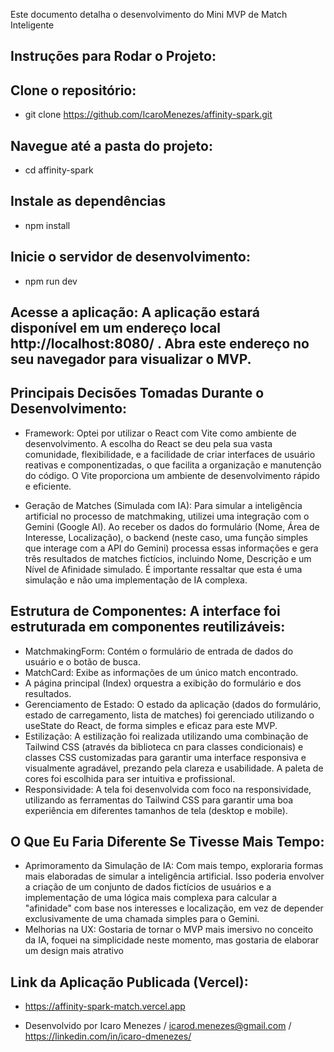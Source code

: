 Este documento detalha o desenvolvimento do Mini MVP de Match Inteligente

## Instruções para Rodar o Projeto:

## Clone o repositório:
- git clone https://github.com/IcaroMenezes/affinity-spark.git

## Navegue até a pasta do projeto: 
- cd affinity-spark

## Instale as dependências
- npm install

## Inicie o servidor de desenvolvimento:
- npm run dev

## Acesse a aplicação: A aplicação estará disponível em um endereço local http://localhost:8080/ . Abra este endereço no seu navegador para visualizar o MVP.



## Principais Decisões Tomadas Durante o Desenvolvimento:

 - Framework: Optei por utilizar o React com Vite como ambiente de desenvolvimento. A escolha do React se deu pela sua vasta comunidade, flexibilidade, e a facilidade de criar interfaces de usuário reativas e componentizadas, o que facilita a organização e manutenção do código. O Vite proporciona um ambiente de desenvolvimento rápido e eficiente.

 - Geração de Matches (Simulada com IA): Para simular a inteligência artificial no processo de matchmaking, utilizei uma integração com o Gemini (Google AI). Ao receber os dados do formulário (Nome, Área de Interesse, Localização), o backend (neste caso, uma função simples que interage com a API do Gemini) processa essas informações e gera três resultados de matches fictícios, incluindo Nome, Descrição e um Nível de Afinidade simulado. É importante ressaltar que esta é uma simulação e não uma implementação de IA complexa.

## Estrutura de Componentes: A interface foi estruturada em componentes reutilizáveis:

- MatchmakingForm: Contém o formulário de entrada de dados do usuário e o botão de busca.
- MatchCard: Exibe as informações de um único match encontrado.
- A página principal (Index) orquestra a exibição do formulário e dos resultados.
- Gerenciamento de Estado: O estado da aplicação (dados do formulário, estado de carregamento, lista de matches) foi gerenciado utilizando o useState do React, de forma simples e eficaz para este MVP.
- Estilização: A estilização foi realizada utilizando uma combinação de Tailwind CSS (através da biblioteca cn para classes condicionais) e classes CSS customizadas para garantir uma interface responsiva e visualmente agradável, prezando pela clareza e usabilidade. A paleta de cores foi escolhida para ser intuitiva e profissional.
- Responsividade: A tela foi desenvolvida com foco na responsividade, utilizando as ferramentas do Tailwind CSS para garantir uma boa experiência em diferentes tamanhos de tela (desktop e mobile).


## O Que Eu Faria Diferente Se Tivesse Mais Tempo:

 - Aprimoramento da Simulação de IA: Com mais tempo, exploraria formas mais elaboradas de simular a inteligência artificial. Isso poderia envolver a criação de um conjunto de dados fictícios de usuários e a implementação de uma lógica mais complexa para calcular a "afinidade" com base nos interesses e localização, em vez de depender exclusivamente de uma chamada simples para o Gemini.
 - Melhorias na UX: Gostaria de tornar o MVP mais imersivo no conceito da IA, foquei na simplicidade neste momento, mas gostaria de elaborar um design mais atrativo 

## Link da Aplicação Publicada (Vercel):

- https://affinity-spark-match.vercel.app



- Desenvolvido por Icaro Menezes / icarod.menezes@gmail.com / https://linkedin.com/in/icaro-dmenezes/

